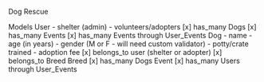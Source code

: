 Dog Rescue

Models
  User
    - shelter (admin)
    - volunteers/adopters
    [x] has_many Dogs
    [x] has_many Events
    [x] has_many Events through User_Events
  Dog
    - name
    - age (in years)
    - gender (M or F - will need custom validator)
    - potty/crate trained
    - adoption fee
    [x] belongs_to user (shelter or adopter)
    [x] belongs_to Breed
  Breed
    [x] has_many Dogs
  Event
    [x] has_many Users through User_Events
